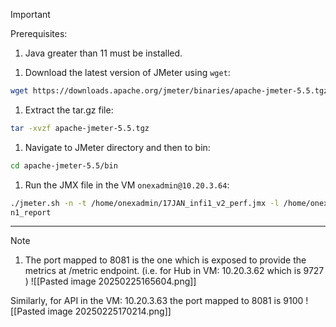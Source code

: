 >[!IMPORTANT]
>Prerequisites: 
>	1. Java greater than 11 must be installed.

1. Download the latest version of JMeter using `wget`: 
```bash
wget https://downloads.apache.org/jmeter/binaries/apache-jmeter-5.5.tgz
```
1. Extract the tar.gz file: 
```bash
tar -xvzf apache-jmeter-5.5.tgz
```
1. Navigate to JMeter directory and then to bin: 
```bash
cd apache-jmeter-5.5/bin
```
1. Run the JMX file in the VM `onexadmin@10.20.3.64`: 
```bash
./jmeter.sh -n -t /home/onexadmin/17JAN_infi1_v2_perf.jmx -l /home/onexadmin/jmeter_csvreports/25FEB1455MON_run1.csv -e -o /home/onexadmin/jmeter_htmlreports/25FEB1455MON_ru
n1_report
```

---

>[!NOTE]
>1. The port mapped to 8081 is the one which is exposed to provide the metrics at /metric endpoint. (i.e. for Hub in VM: 10.20.3.62 which is 9727 )
>	![[Pasted image 20250225165604.png]]
>	
>	Similarly, for API in the VM: 10.20.3.63 the port mapped to 8081 is 9100
>	![[Pasted image 20250225170214.png]]
>



